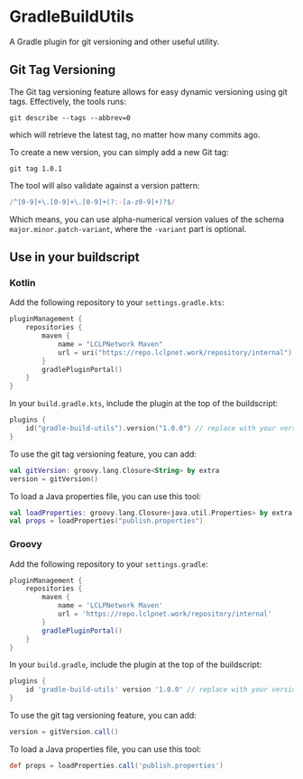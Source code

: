 # GradleBuildUtils
A Gradle plugin for git versioning and other useful utility.

## Git Tag Versioning
The Git tag versioning feature allows for easy dynamic versioning using git tags.
Effectively, the tools runs:
```
git describe --tags --abbrev=0
```
which will retrieve the latest tag, no matter how many commits ago.

To create a new version, you can simply add a new Git tag:
```
git tag 1.0.1
```
The tool will also validate against a version pattern:
```js
/^[0-9]+\.[0-9]+\.[0-9]+(?:-[a-z0-9]+)?$/
```
Which means, you can use alpha-numerical version values of the schema `major.minor.patch-variant`, where the `-variant` part is optional.

## Use in your buildscript
### Kotlin
Add the following repository to your `settings.gradle.kts`:
```kotlin
pluginManagement {
    repositories {
        maven {
            name = "LCLPNetwork Maven"
            url = uri("https://repo.lclpnet.work/repository/internal")
        }
        gradlePluginPortal()
    }
}
```

In your `build.gradle.kts`, include the plugin at the top of the buildscript:
```kotlin
plugins {
    id("gradle-build-utils").version("1.0.0") // replace with your version
}
```

To use the git tag versioning feature, you can add:
```kotlin
val gitVersion: groovy.lang.Closure<String> by extra
version = gitVersion()
```

To load a Java properties file, you can use this tool:
```kotlin
val loadProperties: groovy.lang.Closure<java.util.Properties> by extra
val props = loadProperties("publish.properties")
```

### Groovy
Add the following repository to your `settings.gradle`:
```groovy
pluginManagement {
    repositories {
        maven {
            name = 'LCLPNetwork Maven'
            url = 'https://repo.lclpnet.work/repository/internal'
        }
        gradlePluginPortal()
    }
}
```

In your `build.gradle`, include the plugin at the top of the buildscript:
```groovy
plugins {
    id 'gradle-build-utils' version '1.0.0' // replace with your version
}
```

To use the git tag versioning feature, you can add:
```groovy
version = gitVersion.call()
```

To load a Java properties file, you can use this tool:
```groovy
def props = loadProperties.call('publish.properties')
```
